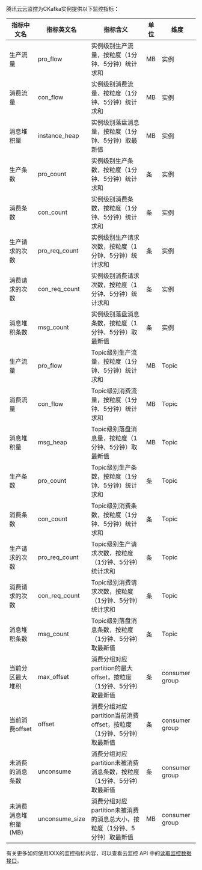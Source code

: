 腾讯云云监控为CKafka实例提供以下监控指标：

| 指标中文名         | 指标英文名          | 指标含义                                     | 单位   | 维度             |
| ------------- | -------------- | ---------------------------------------- | ---- | -------------- |
| 生产流量          | pro_flow       | 实例级别生产流量，按粒度（1分钟、5分钟）统计求和                | MB   | 实例             |
| 消费流量          | con_flow       | 实例级别消费流量，按粒度（1分钟、5分钟）统计求和                | MB   | 实例             |
| 消息堆积量         | instance_heap  | 实例级别落盘消息量，按粒度（1分钟、5分钟）取最新值               | MB   | 实例             |
| 生产条数          | pro_count      | 实例级别生产条数，按粒度（1分钟、5分钟）统计求和                | 条    | 实例             |
| 消费条数          | con_count      | 实例级别消费条数，按粒度（1分钟、5分钟）统计求和                | 条    | 实例             |
| 生产请求的次数       | pro_req_count  | 实例级别生产请求次数，按粒度（1分钟、5分钟）统计求和              | 条    | 实例             |
| 消费请求的次数       | con_req_count  | 实例级别消费请求次数，按粒度（1分钟、5分钟）统计求和              | 条    | 实例             |
| 消息堆积条数        | msg_count      | 实例级别落盘消息条数，按粒度（1分钟、5分钟）取最新值              | 条    | 实例             |
| 生产流量          | pro_flow       | Topic级别生产流量，按粒度（1分钟、5分钟）统计求和             | MB   | Topic          |
| 消费流量          | con_flow       | Topic级别消费流量，按粒度（1分钟、5分钟）统计求和             | MB   | Topic          |
| 消息堆积量         | msg_heap       | Topic级别落盘消息量，按粒度（1分钟、5分钟）取最新值            | MB   | Topic          |
| 生产条数          | pro_count      | Topic级别生产条数，按粒度（1分钟、5分钟）统计求和             | 条    | Topic          |
| 消费条数          | con_count      | Topic级别消费条数，按粒度（1分钟、5分钟）统计求和             | 条    | Topic          |
| 生产请求的次数       | pro_req_count  | Topic级别生产请求次数，按粒度（1分钟、5分钟）统计求和           | 条    | Topic          |
| 消费请求的次数       | con_req_count  | Topic级别消费请求次数，按粒度（1分钟、5分钟）统计求和           | 条    | Topic          |
| 消息堆积条数        | msg_count      | Topic级别落盘消息条数，按粒度（1分钟、5分钟）取最新值           | 条    | Topic          |
| 当前分区最大堆积      | max_offset     | 消费分组对应partition的最大offset，按粒度（1分钟、5分钟）取最新值 | 条    | consumer group |
| 当前消费offset    | offset         | 消费分组对应partition当前消费offset，按粒度（1分钟、5分钟）取最新值 | 条    | consumer group |
| 未消费的消息条数      | unconsume      | 消费分组对应partition未被消费消息条数，按粒度（1分钟、5分钟）取最新值 | 条    | consumer group |
| 未消费消息堆积量 (MB) | unconsume_size | 消费分组对应partition未被消费的消息总大小，按粒度（1分钟、5分钟）取最新值 | MB   | consumer group |


有关更多如何使用XXX的监控指标内容，可以查看云监控 API 中的[读取监控数据接口](https://www.qcloud.com/doc/api/405/4667)。